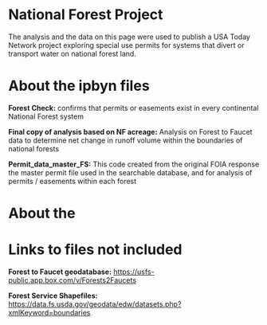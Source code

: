 # National Forest Project

The analysis and the data on this page were used to publish a USA Today Network project exploring special use permits for systems that divert or transport water on national forest land. 

# About the ipbyn files

<b>Forest Check:</b> confirms that permits or easements exist in every continental National Forest system

<b>Final copy of analysis based on NF acreage:</b> Analysis on Forest to Faucet data to determine net change in runoff volume within the boundaries of national forests

<b>Permit_data_master_FS:</b> This code created from the original FOIA response the master permit file used in the searchable database, and for analysis of permits / easements within each forest

# About the 


# Links to files not included 
<b>Forest to Faucet geodatabase:</b> https://usfs-public.app.box.com/v/Forests2Faucets

<b>Forest Service Shapefiles:</b> https://data.fs.usda.gov/geodata/edw/datasets.php?xmlKeyword=boundaries
